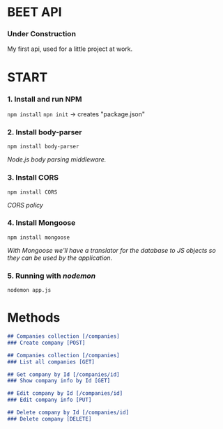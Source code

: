 # BEET API
### Under Construction

My first api, used for a little project at work. 

# START
### 1. Install and run NPM
`npm install`
`npn init` -> creates "package.json"

### 2. Install body-parser
`npm install body-parser`

<i>Node.js body parsing middleware.</i>

### 3. Install CORS
`npm install CORS`

<i>CORS policy</i>

### 4. Install Mongoose
`npm install mongoose`

<i>With Mongoose we'll have a translator for the database to JS objects so they can be used by the application.</i>

### 5. Running with *nodemon*
`nodemon app.js`

# Methods

```markdown
## Companies collection [/companies]
### Create company [POST]

## Companies collection [/companies]
### List all companies [GET]

## Get company by Id [/companies/id]
### Show company info by Id [GET]

## Edit company by Id [/companies/id]
### Edit company info [PUT]

## Delete company by Id [/companies/id]
### Delete company [DELETE]
```